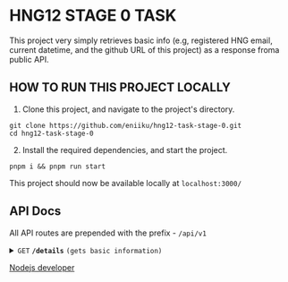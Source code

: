 # HNG12 STAGE 0 TASK

This project very simply retrieves basic info (e.g, registered HNG email, current datetime, and the github URL of this project) as a response froma public API.

## HOW TO RUN THIS PROJECT LOCALLY

1. Clone this project, and navigate to the project's directory.

```
git clone https://github.com/eniiku/hng12-task-stage-0.git
cd hng12-task-stage-0
```

2. Install the required dependencies, and start the project.

```
pnpm i && pnpm run start
```

This project should now be available locally at `localhost:3000/`

## API Docs

All API routes are prepended with the prefix - `/api/v1`

<details>
  <summary><code>GET</code> <code><b>/details</b></code> <code>(gets basic information)</code></summary>

##### Parameters

> None

##### Responses

> | http code | content-type       | response                                                                                                                     |
> | --------- | ------------------ | ---------------------------------------------------------------------------------------------------------------------------- |
> | `200`     | `application/json` | `{"email":"email@domain.com","current_datetime":"2025-01-31T21:21:47.867Z","github_url":"https://github.com/username/repo"}` |

##### Example cURL

> ```javascript
>  curl -X GET -H "Content-Type: application/json" http://localhost:3000/api/v1/details
> ```

</details>

[Nodejs developer](https://hng.tech/hire/nodejs-developers)
